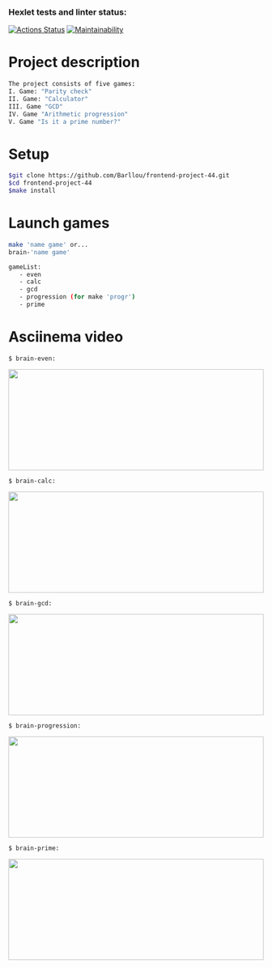 ### Hexlet tests and linter status:
[![Actions Status](https://github.com/Barllou/frontend-project-44/workflows/hexlet-check/badge.svg)](https://github.com/Barllou/frontend-project-44/actions)
[![Maintainability](https://api.codeclimate.com/v1/badges/d075fbf0ec5b532095aa/maintainability)](https://codeclimate.com/github/Barllou/frontend-project-44/maintainability)

# Project description
```bash
The project consists of five games:
I. Game: "Parity check"
II. Game: "Calculator"
III. Game "GCD"
IV. Game "Arithmetic progression"
V. Game "Is it a prime number?"
```
# Setup
```bash
$git clone https://github.com/Barllou/frontend-project-44.git
$cd frontend-project-44
$make install
```
# Launch games
```bash
make 'name game' or...
brain-'name game'

gameList:
   - even
   - calc
   - gcd
   - progression (for make 'progr')
   - prime
```

<h1>Asciinema video</h1>

```
$ brain-even:
``` 
<a href = "https://asciinema.org/a/LuTV5ONzUpKvGnrs2MY0f1rQj" target="_blank"><img src = "https://asciinema.org/a/LuTV5ONzUpKvGnrs2MY0f1rQj.svg" width=100% height=200px></a>

```
$ brain-calc:
``` 
<a href = "https://asciinema.org/a/KyscLlbOSvHqdqpqN0yLcsUv6" target="_blank"><img src = "https://asciinema.org/a/KyscLlbOSvHqdqpqN0yLcsUv6.svg" width=100% height=200px></a>

```
$ brain-gcd:
``` 
<a href = "https://asciinema.org/a/i8tXvq55pySscp7WHeMOZHgTX" target="_blank"><img src = "https://asciinema.org/a/i8tXvq55pySscp7WHeMOZHgTX.svg" width=100% height=200px></a>

```
$ brain-progression:
``` 
<a href = "https://asciinema.org/a/sj8DN8k4ZzFf291wjapcJ3toa" target="_blank"><img src = "https://asciinema.org/a/sj8DN8k4ZzFf291wjapcJ3toa.svg" width=100% height=200px></a>

```
$ brain-prime:
``` 
<a href = "https://asciinema.org/a/Cna6QblObiHA62LNmbEqox6Mj" target="_blank"><img src = "https://asciinema.org/a/Cna6QblObiHA62LNmbEqox6Mj.svg" width=100% height=200px></a>
